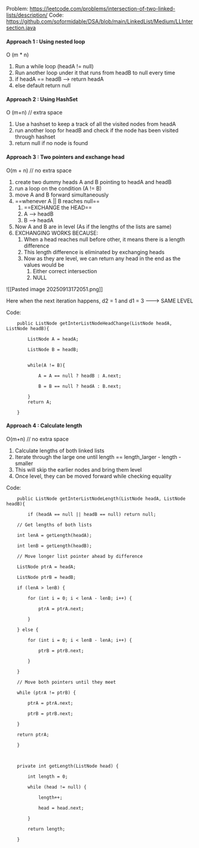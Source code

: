 
Problem: https://leetcode.com/problems/intersection-of-two-linked-lists/description/
Code: https://github.com/soformidable/DSA/blob/main/LinkedList/Medium/LLIntersection.java

#### Approach 1 : Using nested loop
O (m * n)

1. Run a while loop (headA != null)
2. Run another loop under it that runs from headB to null every time
3. if headA == headB --> return headA
4. else default return null



#### Approach 2 : Using HashSet
O (m+n) // extra space

1. Use a hashset to keep a track of all the visited nodes from headA
2. run another loop for headB and check if the node has been visited through hashset
3. return null if no node is found



#### Approach 3  : Two pointers and exchange head
O(m + n) // no extra space

1. create two dummy heads A and B pointing to headA and headB 
2. run a loop on the condition (A != B)
3. move A and B forward simultaneously
4. ==whenever A || B reaches null==
	1. ==EXCHANGE the HEAD==
	2. A --> headB
	3. B --> headA
5. Now A and B are in level (As if the lengths of the lists are same)
6. EXCHANGING WORKS BECAUSE:
	1. When a head reaches null before other, it means there is a length difference
	2. This length difference is eliminated by exchanging heads
	3. Now as they are level, we can return any head in the end as the values would be
		1. Either correct intersection
		2. NULL

![[Pasted image 20250913172051.png]]


Here when the next iteration happens,
d2 = 1 and d1 = 3  ---> SAME LEVEL

Code:

```
    public ListNode getInterListNodeHeadChange(ListNode headA, ListNode headB){

        ListNode A = headA;

        ListNode B = headB;

  
        while(A != B){

            A = A == null ? headB : A.next;

            B = B == null ? headA : B.next;

        }
        return A;

    }
```

#### Approach 4 : Calculate length
O(m+n) // no extra space

1. Calculate lengths of both linked lists
2. Iterate through the large one until length == length_larger - length - smaller
3. This will skip the earlier nodes and bring them level
4. Once level, they can be moved forward while checking equality

Code:

```
    public ListNode getInterListNodeLength(ListNode headA, ListNode headB){

        if (headA == null || headB == null) return null;

    // Get lengths of both lists

    int lenA = getLength(headA);

    int lenB = getLength(headB);

    // Move longer list pointer ahead by difference

    ListNode ptrA = headA;

    ListNode ptrB = headB;

    if (lenA > lenB) {

        for (int i = 0; i < lenA - lenB; i++) {

            ptrA = ptrA.next;

        }

    } else {

        for (int i = 0; i < lenB - lenA; i++) {

            ptrB = ptrB.next;

        }

    }

    // Move both pointers until they meet

    while (ptrA != ptrB) {

        ptrA = ptrA.next;

        ptrB = ptrB.next;

    }

    return ptrA;

    }

  

    private int getLength(ListNode head) {

        int length = 0;

        while (head != null) {

            length++;

            head = head.next;

        }

        return length;

    }
    
```